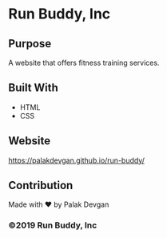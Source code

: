 # Run Buddy, Inc

## Purpose
A website that offers fitness training services. 

## Built With
* HTML
* CSS

## Website
https://palakdevgan.github.io/run-buddy/

## Contribution
Made with ❤️ by Palak Devgan

### ©️2019 Run Buddy, Inc 
